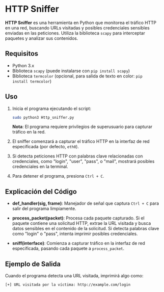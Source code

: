 # HTTP Sniffer

**HTTP Sniffer** es una herramienta en Python que monitorea el tráfico HTTP en una red, buscando URLs visitadas y posibles credenciales sensibles enviadas en las peticiones. Utiliza la biblioteca `scapy` para interceptar paquetes y analizar sus contenidos.

## Requisitos

- Python 3.x
- Biblioteca `scapy` (puede instalarse con `pip install scapy`)
- Biblioteca `termcolor` (opcional, para salida de texto en color: `pip install termcolor`)

## Uso

1. Inicia el programa ejecutando el script:
    ```bash
    sudo python3 Http_sniffer.py
    ```

    **Nota**: El programa requiere privilegios de superusuario para capturar tráfico en la red.

2. El sniffer comenzará a capturar el tráfico HTTP en la interfaz de red especificada (por defecto, `eth0`). 

3. Si detecta peticiones HTTP con palabras clave relacionadas con credenciales, como "login", "user", "pass", o "mail", mostrará posibles credenciales en la terminal.

4. Para detener el programa, presiona `Ctrl + C`.

## Explicación del Código

- **def_handler(sig, frame)**: Manejador de señal que captura `Ctrl + C` para salir del programa limpiamente.
  
- **process_packet(packet)**: Procesa cada paquete capturado. Si el paquete contiene una solicitud HTTP, extrae la URL visitada y busca datos sensibles en el contenido de la solicitud. Si detecta palabras clave como "login" o "pass", intenta imprimir posibles credenciales.

- **sniff(interface)**: Comienza a capturar tráfico en la interfaz de red especificada, pasando cada paquete a `process_packet`.

## Ejemplo de Salida

Cuando el programa detecta una URL visitada, imprimirá algo como:

```bash
[+] URL visitada por la víctima: http://example.com/login
